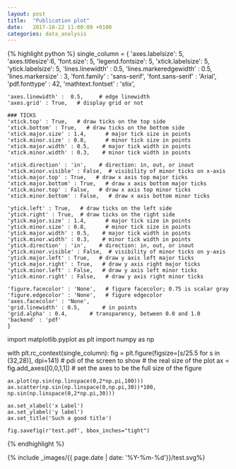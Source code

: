```yaml
---
layout: post
title:  "Publication plot"
date:   2017-10-22 11:00:00 +0100
categories: data_analysis
---
```



{% highlight python %}
single_column = {
    'axes.labelsize': 5,
    'axes.titlesize':6,
    'font.size': 5,
    'legend.fontsize': 5,
    'xtick.labelsize': 5,
    'ytick.labelsize': 5,
    'lines.linewidth' : 0.5,
    'lines.markeredgewidth' : 0.5,
    'lines.markersize' : 3,
    'font.family' : 'sans-serif',
    'font.sans-serif' : 'Arial',
    'pdf.fonttype' : 42,
    'mathtext.fontset' : 'stix',

    'axes.linewidth' :  0.5,     # edge linewidth
    'axes.grid' : True,   # display grid or not

    ### TICKS
    'xtick.top' : True,   # draw ticks on the top side
    'xtick.bottom' : True,   # draw ticks on the bottom side
    'xtick.major.size' : 1.4,      # major tick size in points
    'xtick.minor.size' : 0.8,      # minor tick size in points
    'xtick.major.width' : 0.5,    # major tick width in points
    'xtick.minor.width' : 0.3,    # minor tick width in points

    'xtick.direction' : 'in',    # direction: in, out, or inout
    'xtick.minor.visible' : False,  # visibility of minor ticks on x-axis
    'xtick.major.top' : True,   # draw x axis top major ticks
    'xtick.major.bottom' : True,   # draw x axis bottom major ticks
    'xtick.minor.top' : False,   # draw x axis top minor ticks
    'xtick.minor.bottom' : False,   # draw x axis bottom minor ticks

    'ytick.left' : True,   # draw ticks on the left side
    'ytick.right' : True,  # draw ticks on the right side
    'ytick.major.size' : 1.4,      # major tick size in points
    'ytick.minor.size' : 0.8,      # minor tick size in points
    'ytick.major.width' : 0.5,    # major tick width in points
    'ytick.minor.width' : 0.3,    # minor tick width in points
    'ytick.direction' : 'in',    # direction: in, out, or inout
    'ytick.minor.visible' : False,  # visibility of minor ticks on y-axis
    'ytick.major.left' : True,   # draw y axis left major ticks
    'ytick.major.right' : True,   # draw y axis right major ticks
    'ytick.minor.left' : False,   # draw y axis left minor ticks
    'ytick.minor.right' : False,   # draw y axis right minor ticks

    'figure.facecolor' : 'None',   # figure facecolor; 0.75 is scalar gray
    'figure.edgecolor' : 'None',   # figure edgecolor
    'axes.facecolor' : 'None',
    'grid.linewidth' : 0.5,       # in points
    'grid.alpha' : 0.4,       # transparency, between 0.0 and 1.0
    'backend' : 'pdf'
    }


import matplotlib.pyplot as plt
import numpy as np

with plt.rc_context(single_column):
    fig = plt.figure(figsize=[s/25.5 for s in (32,28)], dpi=141)  # pdi of the screen to show
                                                                  # the real size of the plot
    ax = fig.add_axes([0,0,1,1]) # set the axes to be the full size of the figure
    
    ax.plot(np.sin(np.linspace(0,2*np.pi,100)))
    ax.scatter(np.sin(np.linspace(0,np.pi,30))*100, np.sin(np.linspace(0,2*np.pi,30)))

    ax.set_xlabel('x Label')
    ax.set_ylabel('y label')
    ax.set_title('Such a good title')

    fig.savefig(r'test.pdf', bbox_inches="tight")

{% endhighlight %}

{% include _images/{{ page.date | date: '%Y-%m-%d'}}/test.svg%}

